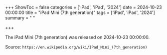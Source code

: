 +++
ShowToc = false
categories = ['iPad', 'iPad', '2024']
date = 2024-10-23 00:00:00
title = "iPad Mini (7th generation)"
tags = ['iPad', 'iPad', '2024']
summary = " "

+++

The iPad Mini (7th generation) was released on 2024-10-23 00:00:00.

Source: `https://en.wikipedia.org/wiki/IPad_Mini_(7th_generation)`


